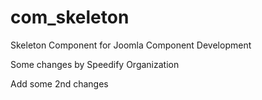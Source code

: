 com_skeleton
============

Skeleton Component for Joomla Component Development

Some changes by Speedify Organization

Add some 2nd changes
